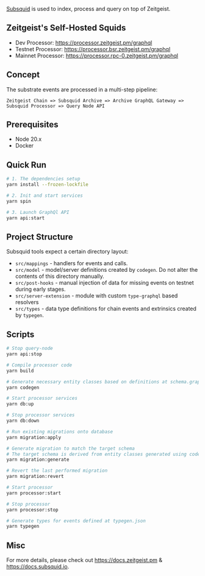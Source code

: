 [Subsquid](https://www.subsquid.io/) is used to index, process and query on top of Zeitgeist.


## Zeitgeist's Self-Hosted Squids

* Dev Processor: https://processor.zeitgeist.pm/graphql
* Testnet Processor: https://processor.bsr.zeitgeist.pm/graphql
* Mainnet Processor: https://processor.rpc-0.zeitgeist.pm/graphql


## Concept

The substrate events are processed in a multi-step pipeline:

    Zeitgeist Chain => Subsquid Archive => Archive GraphQL Gateway => Subsquid Processor => Query Node API


## Prerequisites

* Node 20.x
* Docker


## Quick Run

```bash
# 1. The dependencies setup
yarn install --frozen-lockfile

# 2. Init and start services
yarn spin

# 3. Launch GraphQl API
yarn api:start
```


## Project Structure

Subsquid tools expect a certain directory layout:

* `src/mappings` - handlers for events and calls.
* `src/model` - model/server definitions created by `codegen`. Do not alter the contents of this directory manually.
* `src/post-hooks` - manual injection of data for missing events on testnet during early stages.
* `src/server-extension` - module with custom `type-graphql` based resolvers
* `src/types` - data type definitions for chain events and extrinsics created by `typegen`.
  

## Scripts

```bash
# Stop query-node
yarn api:stop

# Compile processor code
yarn build

# Generate necessary entity classes based on definitions at schema.graphql
yarn codegen

# Start processor services
yarn db:up

# Stop processor services
yarn db:down

# Run existing migrations onto database
yarn migration:apply

# Generate migration to match the target schema
# The target schema is derived from entity classes generated using codegen
yarn migration:generate

# Revert the last performed migration
yarn migration:revert

# Start processor
yarn processor:start

# Stop processor
yarn processor:stop

# Generate types for events defined at typegen.json
yarn typegen
```


## Misc

For more details, please check out https://docs.zeitgeist.pm & https://docs.subsquid.io.
